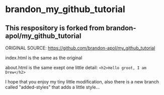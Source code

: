 # brandon_my_github_tutorial
## This respository is forked from brandon-apol/my_github_tutorial
ORIGINAL SOURCE:
https://github.com/brandon-apol/my_github_tutorial

index.html is the same as the original

about.html is the same exept one little detail:
```<h2>Hello groot, I am Drew</h2>```

I hope that you enjoy my tiny little modification, also there is a new branch called "added-styles" that adds a little style...